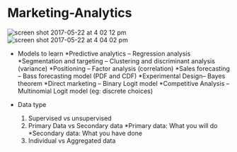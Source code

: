 # Marketing-Analytics
![screen shot 2017-05-22 at 4 02 12 pm](https://cloud.githubusercontent.com/assets/17469234/26332342/fa17401c-3f0a-11e7-866e-fc549c726afd.png)
![screen shot 2017-05-22 at 4 04 02 pm](https://cloud.githubusercontent.com/assets/17469234/26332340/fa1299ea-3f0a-11e7-878f-3b294b3b3a92.png)

* Models to learn
  *Predictive analytics – Regression analysis
  *Segmentation and targeting – Clustering and discriminant analysis (variance)
  *Positioning – Factor analysis (correlation)
  *Sales forecasting – Bass forecasting model (PDF and CDF)
  *Experimental Design– Bayes theorem
  *Direct marketing – Binary Logit model
  *Competitive Analysis – Multinomial Logit model (eg: discrete choices)

* Data type
  1. Supervised vs unsupervised
  1. Primary Data vs Secondary data
    *Primary data: What you will do
    *Secondary data: What you have done
  1. Individual  vs Aggregated data
  

